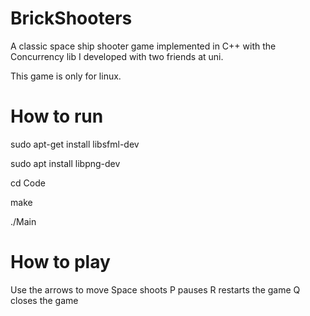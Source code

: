 # BrickShooters
A classic space ship shooter game implemented in C++ with the Concurrency lib I developed with two friends at uni.

This game is only for linux.

# How to run

sudo apt-get install libsfml-dev

sudo apt install libpng-dev

cd Code

make

./Main


# How to play

Use the arrows to move
Space shoots
P pauses
R restarts the game
Q closes the game